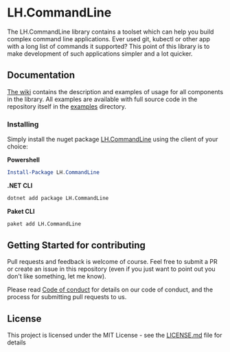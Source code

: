 # LH.CommandLine

The LH.CommandLine library contains a toolset which can help you build complex command line applications. Ever used git, kubectl or other app with a long list of commands it supported? This point of this library is to make development of such applications simpler and a lot quicker.

## Documentation
[The wiki](https://github.com/lholota/LH.CommandLine/wiki) contains the description and examples of usage for all components in the library. All examples are available with full source code in the repository itself in the [examples](https://github.com/lholota/LH.CommandLine/tree/master/examples) directory.

### Installing

Simply install the nuget package [LH.CommandLine](http://www.nuget.org/LH.CommandLine) using the client of your choice:

**Powershell**
```Powershell
Install-Package LH.CommandLine
```
**.NET CLI**
```bat
dotnet add package LH.CommandLine
```
**Paket CLI**
```bat
paket add LH.CommandLine
```

## Getting Started for contributing

Pull requests and feedback is welcome of course. Feel free to submit a PR or create an issue in this repository (even if you just want to point out you don't like something, let me know).

Please read [Code of conduct](https://github.com/lholota/LH.CommandLine/blob/master/CODE_OF_CONDUCT.md) for details on our code of conduct, and the process for submitting pull requests to us.

## License

This project is licensed under the MIT License - see the [LICENSE.md](LICENSE.md) file for details